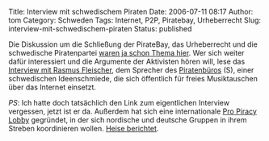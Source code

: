 Title: Interview mit schwedischem Piraten
Date: 2006-07-11 08:17
Author: tom
Category: Schweden
Tags: Internet, P2P, Piratebay, Urheberrecht
Slug: interview-mit-schwedischem-piraten
Status: published

Die Diskussion um die Schließung der PirateBay, das Urheberrecht und die
schwedische Piratenpartei [waren ja schon Thema
hier](http://www.fiket.de/tag/urheberrecht). Wer sich weiter dafür
interessiert und die Argumente der Aktivisten hören will, lese das
[Interview mit Rasmus
Fleischer](http://www.tagi.ch/dyn/digital/hintergrund/643939.html), dem
Sprecher des [Piratenbüros](http://www.piratbyran.org/) (S), einer
schwedischen Ideenschmiede, die sich öffentlich für freies Musiktauschen
über das Internet einsetzt.

*PS*: Ich hatte doch tatsächlich den Link zum eigentlichen Interview
vergessen, jetzt ist er da. Außerdem hat sich eine internationale [Pro
Piracy Lobby](http://www.propiracy.org/) gegründet, in der sich
nordische und deutsche Gruppen in ihrem Streben koordinieren wollen.
[Heise berichtet](http://www.heise.de/newsticker/meldung/75576).

